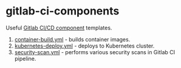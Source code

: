 # gitlab-ci-components
Useful [Gitlab CI/CD component](https://docs.gitlab.com/ee/ci/components/index.html) templates.

1. [container-build.yml](templates/container-build.yml) - builds container images.
2. [kubernetes-deploy.yml](templates/kubernetes-deploy.yml) - deploys to Kubernetes cluster.
3. [security-scan.yml](templates/security-scan.yml) - performs various security scans in Gitlab CI pipeline.
